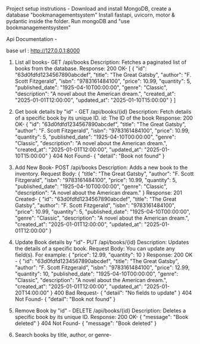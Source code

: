Project setup instrutions -
Download and install MongoDB, create a database "bookmanagementsystem"
Install fastapi, uvicorn, motor & pydantic inside the folder.
Run mongoDB and "use bookmanagementsystem"


Api Documentation -

base url : http://127.0.0.1:8000
1. List all books-
     GET /api/books
   Description: Fetches a paginated list of books from the database.
   Response: 200 OK-
   [
  {
    "id": "63d0fdfd1234567890abcdef",
    "title": "The Great Gatsby",
    "author": "F. Scott Fitzgerald",
    "isbn": "9783161484100",
    "price": 10.99,
    "quantity": 5,
    "published_date": "1925-04-10T00:00:00",
    "genre": "Classic",
    "description": "A novel about the American dream.",
    "created_at": "2025-01-01T12:00:00",
    "updated_at": "2025-01-10T15:00:00"
  }
   ]

2. Get book details by "id" -
     GET /api/books/{id}
   Description: Fetch details of a specific book by its unique ID.
                 id: The ID of the book
   Response:
   200 OK-
   {
  "id": "63d0fdfd1234567890abcdef",
  "title": "The Great Gatsby",
  "author": "F. Scott Fitzgerald",
  "isbn": "9783161484100",
  "price": 10.99,
  "quantity": 5,
  "published_date": "1925-04-10T00:00:00",
  "genre": "Classic",
  "description": "A novel about the American dream.",
  "created_at": "2025-01-01T12:00:00",
  "updated_at": "2025-01-10T15:00:00"
  }
  404 Not Found-
  {
  "detail": "Book not found"
  } 

3. Add New Book-
     POST /api/books
   Description: Adds a new book to the inventory.
   Request Body:
     {
      "title": "The Great Gatsby",
      "author": "F. Scott Fitzgerald",
      "isbn": "9783161484100",
      "price": 10.99,
      "quantity": 5,
      "published_date": "1925-04-10T00:00:00",
      "genre": "Classic",
      "description": "A novel about the American dream."
    }
  Response:
    201 Created-
     {
  "id": "63d0fdfd1234567890abcdef",
  "title": "The Great Gatsby",
  "author": "F. Scott Fitzgerald",
  "isbn": "9783161484100",
  "price": 10.99,
  "quantity": 5,
  "published_date": "1925-04-10T00:00:00",
  "genre": "Classic",
  "description": "A novel about the American dream.",
  "created_at": "2025-01-01T12:00:00",
  "updated_at": "2025-01-01T12:00:00"
    }

4. Update Book details by "id"-
     PUT /api/books/{id}
   Description: Updates the details of a specific book.
   Request Body:
     You can update any field(s). For example:
     {
      "price": 12.99,
      "quantity": 10
     }
   Response:
     200 OK -
     {
      "id": "63d0fdfd1234567890abcdef",
      "title": "The Great Gatsby",
      "author": "F. Scott Fitzgerald",
      "isbn": "9783161484100",
      "price": 12.99,
      "quantity": 10,
      "published_date": "1925-04-10T00:00:00",
      "genre": "Classic",
      "description": "A novel about the American dream.",
      "created_at": "2025-01-01T12:00:00",
      "updated_at": "2025-01-20T14:00:00"
    }
    400 Bad Request-
     {
      "detail": "No fields to update"
     }
    404 Not Found-
     {
      "detail": "Book not found"
     }

5. Remove Book by "id" -
     DELETE /api/books/{id}
   Description: Deletes a specific book by its unique ID.
   Response:
     200 OK-
       {
        "message": "Book deleted"
       }
     404 Not Found-
       {
        "message": "Book deleted"
       }

6. Search books by title, author, or genre-
   

